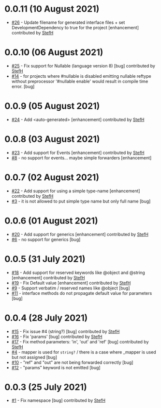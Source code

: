 # 0.0.11 (10 August 2021)
- [#26](https://github.com/StefH/ProxyInterfaceSourceGenerator/pull/26) - Update filename for generated interface files + set DevelopmentDependency to true for the project [enhancement] contributed by [StefH](https://github.com/StefH)

# 0.0.10 (06 August 2021)
- [#25](https://github.com/StefH/ProxyInterfaceSourceGenerator/pull/25) - Fix support for Nullable (language version 8) [bug] contributed by [StefH](https://github.com/StefH)
- [#14](https://github.com/StefH/ProxyInterfaceSourceGenerator/issues/14) - for projects where #nullable is disabled emitting nullable reftype without preprocessor '#nullable enable' would result in compile time error. [bug]

# 0.0.9 (05 August 2021)
- [#24](https://github.com/StefH/ProxyInterfaceSourceGenerator/pull/24) - Add &lt;auto-generated&gt; [enhancement] contributed by [StefH](https://github.com/StefH)

# 0.0.8 (03 August 2021)
- [#23](https://github.com/StefH/ProxyInterfaceSourceGenerator/pull/23) - Add support for Events [enhancement] contributed by [StefH](https://github.com/StefH)
- [#8](https://github.com/StefH/ProxyInterfaceSourceGenerator/issues/8) - no support for events... maybe simple forwarders [enhancement]

# 0.0.7 (02 August 2021)
- [#22](https://github.com/StefH/ProxyInterfaceSourceGenerator/pull/22) - Add support for using a simple type-name [enhancement] contributed by [StefH](https://github.com/StefH)
- [#3](https://github.com/StefH/ProxyInterfaceSourceGenerator/issues/3) - it is not allowed to put simple type name but only full name [bug]

# 0.0.6 (01 August 2021)
- [#20](https://github.com/StefH/ProxyInterfaceSourceGenerator/pull/20) - Add support for generics [enhancement] contributed by [StefH](https://github.com/StefH)
- [#6](https://github.com/StefH/ProxyInterfaceSourceGenerator/issues/6) - no support for generics [bug]

# 0.0.5 (31 July 2021)
- [#18](https://github.com/StefH/ProxyInterfaceSourceGenerator/pull/18) - Add support for reserved keywords like @object and @string [enhancement] contributed by [StefH](https://github.com/StefH)
- [#19](https://github.com/StefH/ProxyInterfaceSourceGenerator/pull/19) - Fix Default value [enhancement] contributed by [StefH](https://github.com/StefH)
- [#9](https://github.com/StefH/ProxyInterfaceSourceGenerator/issues/9) - Support verbatim / reserved names like @object [bug]
- [#11](https://github.com/StefH/ProxyInterfaceSourceGenerator/issues/11) - interface methods do not propagate default value for parameters [bug]

# 0.0.4 (28 July 2021)
- [#15](https://github.com/StefH/ProxyInterfaceSourceGenerator/pull/15) - Fix issue #4 (string?) [bug] contributed by [StefH](https://github.com/StefH)
- [#16](https://github.com/StefH/ProxyInterfaceSourceGenerator/pull/16) - Fix 'params' [bug] contributed by [StefH](https://github.com/StefH)
- [#17](https://github.com/StefH/ProxyInterfaceSourceGenerator/pull/17) - Fix method parameters: 'in', 'out' and 'ref' [bug] contributed by [StefH](https://github.com/StefH)
- [#4](https://github.com/StefH/ProxyInterfaceSourceGenerator/issues/4) - mapper is used for `string?` / there is a case where _mapper is used but not assigned [bug]
- [#10](https://github.com/StefH/ProxyInterfaceSourceGenerator/issues/10) - &quot;ref&quot; and &quot;out&quot; are not being forwarded correctly [bug]
- [#12](https://github.com/StefH/ProxyInterfaceSourceGenerator/issues/12) - &quot;params&quot; keyword is not emitted [bug]

# 0.0.3 (25 July 2021)
- [#1](https://github.com/StefH/ProxyInterfaceSourceGenerator/pull/1) - Fix namespace [bug] contributed by [StefH](https://github.com/StefH)


